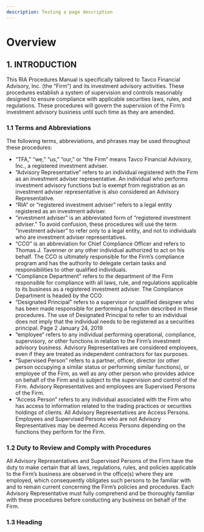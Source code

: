```yaml
---
description: Testing a page description
---
```


# Overview

## 1. INTRODUCTION

This RIA Procedures Manual is specifically tailored to Tavco Financial Advisory, Inc. \(the “Firm”\) and its investment advisory activities. These procedures establish a system of supervision and controls reasonably designed to ensure compliance with applicable securities laws, rules, and regulations. These procedures will govern the supervision of the Firm’s investment advisory business until such time as they are amended. 

### 1.1 Terms and Abbreviations

The following terms, abbreviations, and phrases may be used throughout these procedures: 

* “TFA,” “we,” “us,” “our,” or “the Firm” means Tavco Financial Advisory, Inc., a registered investment adviser. 
* “Advisory Representative” refers to an individual registered with the Firm as an investment adviser representative. An individual who performs investment advisory functions but is exempt from registration as an investment adviser representative is also considered an Advisory Representative. 
* “RIA” or “registered investment adviser” refers to a legal entity registered as an investment adviser. 
* “investment adviser” is an abbreviated form of “registered investment adviser.” To avoid confusion, these procedures will use the term “investment adviser” to refer only to a legal entity, and not to individuals who are investment adviser representatives. 
* “CCO” is an abbreviation for Chief Compliance Officer and refers to Thomas J. Tavenner or any other individual authorized to act on his behalf. The CCO is ultimately responsible for the Firm’s compliance program and has the authority to delegate certain tasks and responsibilities to other qualified individuals. 
* “Compliance Department” refers to the department of the Firm responsible for compliance with all laws, rule, and regulations applicable to its business as a registered investment adviser. The Compliance Department is headed by the CCO. 
* “Designated Principal” refers to a supervisor or qualified designee who has been made responsible for performing a function described in these procedures. The use of Designated Principal to refer to an individual does not imply that the individual needs to be registered as a securities principal. Page 2 January 24, 2019 
* “employee” refers to any individual performing operational, compliance, supervisory, or other functions in relation to the Firm’s investment advisory business. Advisory Representatives are considered employees, even if they are treated as independent contractors for tax purposes. 
* “Supervised Person” refers to a partner, officer, director \(or other person occupying a similar status or performing similar functions\), or employee of the Firm, as well as any other person who provides advice on behalf of the Firm and is subject to the supervision and control of the Firm. Advisory Representatives and employees are Supervised Persons of the Firm. 
* “Access Person” refers to any individual associated with the Firm who has access to information related to the trading practices or securities holdings of clients. All Advisory Representatives are Access Persons. Employees and Supervised Persons who are not Advisory Representatives may be deemed Access Persons depending on the functions they perform for the Firm.

### 1.2 Duty to Review and Comply with Procedures

All Advisory Representatives and Supervised Persons of the Firm have the duty to make certain that all laws, regulations, rules, and policies applicable to the Firm’s business are observed in the office\(s\) where they are employed, which consequently obligates such persons to be familiar with and to remain current concerning the Firm’s policies and procedures. Each Advisory Representative must fully comprehend and be thoroughly familiar with these procedures before conducting any business on behalf of the Firm.

### 1.3 Heading

